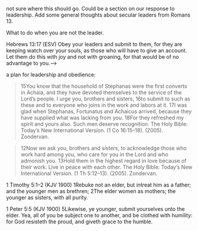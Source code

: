 not sure where this should go. Could be a section on our response to leadership. Add some general thoughts about secular leaders from Romans 13.

What to do when you are not the leader.

Hebrews 13:17 (ESV)
Obey your leaders and submit to them, for they are keeping watch over your souls, as those who will have to give an account. Let them do this with joy and not with groaning, for that would be of no advantage to you.-->

a plan for leadership and obedience:

> 15You know that the household of Stephanas were the first converts in Achaia, and they have devoted themselves to the service of the Lord’s people. I urge you, brothers and sisters,
> 16to submit to such as these and to everyone who joins in the work and labors at it.
> 17I was glad when Stephanas, Fortunatus and Achaicus arrived, because they have supplied what was lacking from you.
> 18For they refreshed my spirit and yours also. Such men deserve recognition.
> The Holy Bible: Today’s New International Version. (1 Co 16:15–18). (2005). Zondervan.

> 12Now we ask you, brothers and sisters, to acknowledge those who work hard among you, who care for you in the Lord and who admonish you.
> 13Hold them in the highest regard in love because of their work. Live in peace with each other.
> The Holy Bible: Today’s New International Version. (1 Th 5:12–13). (2005). Zondervan.

1 Timothy 5:1–2 (KJV 1900)
1Rebuke not an elder, but intreat him as a father; and the younger men as brethren;
2The elder women as mothers; the younger as sisters, with all purity.

1 Peter 5:5 (KJV 1900)
5Likewise, ye younger, submit yourselves unto the elder. Yea, all of you be subject one to another, and be clothed with humility: for God resisteth the proud, and giveth grace to the humble.
